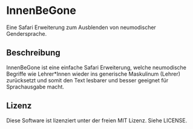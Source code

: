 #  InnenBeGone
Eine Safari Erweiterung zum Ausblenden von neumodischer Gendersprache.

## Beschreibung
InnenBeGone ist eine einfache Safari Erweiterung, welche neumodische Begriffe
wie Lehrer*Innen wieder ins generische Maskulinum (Lehrer) zurücksetzt und somit
den Text lesbarer und besser geeignet für Sprachausgabe macht.

## Lizenz
Diese Software ist lizenziert unter der freien MIT Lizenz. Siehe LICENSE.
